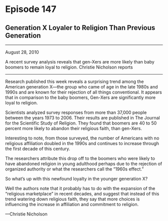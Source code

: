 # Episode 147

## Generation X Loyaler to Religion Than Previous Generation

---

August 28, 2010

A recent survey analysis reveals that gen-Xers are more likely than baby boomers to remain loyal to religion. Christie Nicholson reports

---

Research published this week reveals a surprising trend among the American generation X—the group who came of age in the late 1980s and 1990s and are known for their rejection of all things conventional. It appears that in comparison to the baby boomers, Gen-Xers are significantly more loyal to religion.

Scientists analyzed survey responses from more than 37,000 people between the years 1973 to 2006. Their results are published in The Journal for the Scientific Study of Religion. They found that boomers are 40 to 50 percent more likely to abandon their religious faith, than gen-Xers.

Interesting to note, from those surveyed, the number of Americans with no religious affiliation doubled in the 1990s and continues to increase through the first decade of this century.

The researchers attribute this drop off to the boomers who were likely to have abandoned religion in young adulthood perhaps due to the rejection of organized authority or what the researchers call the “1960s effect.”

So what’s up with this newfound loyalty in the younger generation X?

Well the authors note that it probably has to do with the expansion of the “religious marketplace” in recent decades, and suggest that instead of this trend watering down religious faith, they say that more choices is influencing the increase in affiliation and commitment to religion.

—Christie Nicholson

